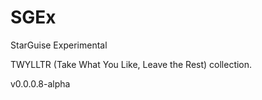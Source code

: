 # SGEx
StarGuise Experimental


TWYLLTR (Take What You Like, Leave the Rest) collection.

v0.0.0.8-alpha
